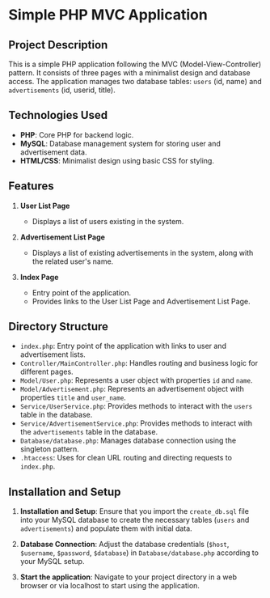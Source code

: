 # Simple PHP MVC Application

## Project Description

This is a simple PHP application following the MVC (Model-View-Controller) pattern. It consists of three pages with a minimalist design and database access. The application manages two database tables: `users` (id, name) and `advertisements` (id, userid, title).

## Technologies Used

- **PHP**: Core PHP for backend logic.
- **MySQL**: Database management system for storing user and advertisement data.
- **HTML/CSS**: Minimalist design using basic CSS for styling.

## Features

1. **User List Page**

   - Displays a list of users existing in the system.

2. **Advertisement List Page**

   - Displays a list of existing advertisements in the system, along with the related user's name.

3. **Index Page**
   - Entry point of the application.
   - Provides links to the User List Page and Advertisement List Page.

## Directory Structure

- `index.php`: Entry point of the application with links to user and advertisement lists.
- `Controller/MainController.php`: Handles routing and business logic for different pages.
- `Model/User.php`: Represents a user object with properties `id` and `name`.
- `Model/Advertisement.php`: Represents an advertisement object with properties `title` and `user_name`.
- `Service/UserService.php`: Provides methods to interact with the `users` table in the database.
- `Service/AdvertisementService.php`: Provides methods to interact with the `advertisements` table in the database.
- `Database/database.php`: Manages database connection using the singleton pattern.
- `.htaccess`: Uses for clean URL routing and directing requests to `index.php`.

## Installation and Setup

1. **Installation and Setup**: Ensure that you import the `create_db.sql` file into your MySQL database to create the necessary tables (`users` and `advertisements`) and populate them with initial data.

2. **Database Connection**: Adjust the database credentials (`$host`, `$username`, `$password`, `$database`) in `Database/database.php` according to your MySQL setup.

3. **Start the application**: Navigate to your project directory in a web browser or via localhost to start using the application.